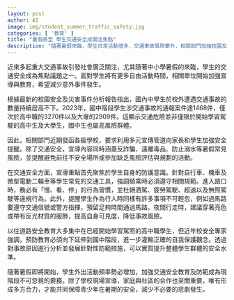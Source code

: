 ```yaml
---
layout: post
author: AI
image: img/student_summer_traffic_safety.jpg
categories: [ '教育' ]
title: "暑假將至 學生交通安全成關注焦點"
description: "隨著暑假來臨，學生日常活動增多，交通事故風險攀升，相關部門加強校園及家庭宣導，針對國中生至大專生加強自我防護意識，包括交通安全、防詐騙、遠離毒品及防溺水等多元議題，呼籲多方合作共同守護青少年暑期安全。"
---
```

近來多起重大交通事故引發社會廣泛關注，尤其隨著中小學暑假的來臨，學生的交通安全成為焦點議題之一。面對學生將有更多自由活動時間，相關單位開始加強宣導與教育，希望減少意外事件發生。

根據最新的校園安全及災害事件分析報告指出，國內中學生於校外遭遇交通事故的數量持續居高不下。2023年，國中階段學生涉交通事故的通報案件達1468件，僅次於高中職的3270件以及大專的2909件。這顯示交通危險並非僅限於開始學習駕駛的高中生及大學生，國中生也屬高風險群體。

因此，相關部門近期發函各級學校，要求利用多元宣傳管道向家長和學生加強安全提醒。除了交通安全，宣導內容同時涵蓋反詐騙、遠離毒品、防止溺水等暑假常見風險，並提醒避免前往不安全場所或參加缺乏風險評估與規劃的活動。

在交通安全方面，宣導重點首先聚焦於學生自身的防護意識。針對自行車、機車及微型電動二輪車等學生常見的交通工具，強調騎乘時必須遵守相關規範。進入路口時，務必有「慢、看、停」的行為習慣，並杜絕酒駕、疲勞駕駛、超速以及無照駕駛等違規行為。此外，提醒學生作為行人時同樣有許多事項不可輕忽，例如過馬路要遵守交通信號或警方指揮，預留足夠時間通過馬路。夜間行走時，建議穿著亮色或帶有反光材質的服飾，提高自身可見度，降低事故風險。

以往道路安全教育大多集中在已經開始學習駕照的高中職學生，但近年校安全專家強調，預防教育必須向下延伸到國中階段，進一步灌輸正確的自我保護觀念。透過對事故原因進行分析並發展針對性防範措施，可以實質提升整體學生群體的安全水準。

隨著暑假即將開始，學生外出活動頻率勢必增加，加強交通安全教育及防範成為現階段不可忽視的要務。除了學校現場宣導，家庭與社區的合作也至關重要，唯有形成多方合力，才能共同保障青少年在暑期的安全，減少不必要的悲劇發生。